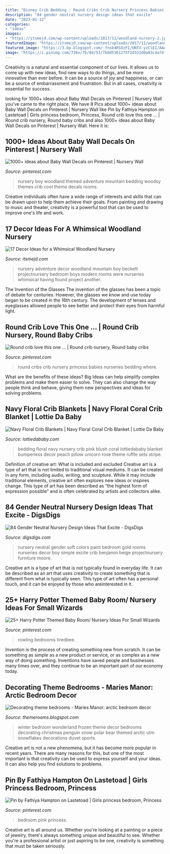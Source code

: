 ```yaml
---
title: "Disney Crib Bedding : Round Cribs Crib Nursery Princess Babies Nurseries Bedding Where"
description: "84 gender neutral nursery design ideas that excite"
date: "2023-01-12"
categories:
- "ideas"
images:
- "https://itsmejd.com/wp-content/uploads/2017/11/woodland-nursery-2.jpg"
featuredImage: "https://itsmejd.com/wp-content/uploads/2017/11/woodland-nursery-2.jpg"
featured_image: "https://3.bp.blogspot.com/-fnsb4RSOzFI/UNfX-yzClEI/AAAAAAAAHEU/_8PArDTYVv0/s1600/winter+snowflakes+winter+wonderland+theme+bedroom+decorating-winter+snowflakes+winter+wonderland+theme+bedroom+decorating.jpg"
image: "https://i.pinimg.com/736x/7b/8d/53/7b8d5361275f2d321d0a83cda74f6cd2--woodsy-nursery-baby-boy-nursery-themes-woodland.jpg"
---
```



Creativity is a natural and essential component of our lives. It allows us to come up with new ideas, find new ways to do things, and be more innovative than ever before. It can be a source of joy and happiness, or can be a source of embarrassment and frustration. But in all cases, creativity is essential for success.

	

		
looking for 1000+ ideas about Baby Wall Decals on Pinterest | Nursery Wall you've came to the right place. We have 8 Pics about 1000+ ideas about Baby Wall Decals on Pinterest | Nursery Wall like Pin by Fathiya Hampton on Lastetoad | Girls princess bedroom, Princess, Round crib love this one … | Round crib nursery, Round baby cribs and also 1000+ ideas about Baby Wall Decals on Pinterest | Nursery Wall. Here it is:
		
    
## 1000+ Ideas About Baby Wall Decals On Pinterest | Nursery Wall

<img loading=lazy src="https://i.pinimg.com/736x/7b/8d/53/7b8d5361275f2d321d0a83cda74f6cd2--woodsy-nursery-baby-boy-nursery-themes-woodland.jpg" onerror="this.onerror=null;this.src='https://tse1.mm.bing.net/th?id=OIP.X2g6poccRHrsm0EFB9lEqAHaJ3&amp;pid=15.1';" alt="1000+ ideas about Baby Wall Decals on Pinterest | Nursery Wall">

_Source: pinterest.com_

>nursery boy woodland themed adventure mountain bedding woodsy themes crib cool theme decals rooms. 

	

Creative individuals often have a wide range of interests and skills that can be drawn upon to help them achieve their goals. From painting and drawing to music and theater, creativity is a powerful tool that can be used to improve one's life and work.

    
## 17 Decor Ideas For A Whimsical Woodland Nursery

<img loading=lazy src="https://itsmejd.com/wp-content/uploads/2017/11/woodland-nursery-2.jpg" onerror="this.onerror=null;this.src='https://tse2.mm.bing.net/th?id=OIP.fZ0ymMBokvXAjs-g6w3zwgHaJ4&amp;pid=15.1';" alt="17 Decor Ideas for a Whimsical Woodland Nursery">

_Source: itsmejd.com_

>nursery adventure decor woodland mountain boy beckett projectnursery bedroom boys modern rooms were nurseries whimsical having found project another. 

	

The Invention of the Glasses
The invention of the glasses has been a topic of debate for centuries. However, the glasses we know and use today began to be created in the 16th century. The development of lenses and eyeglasses allowed people to see better and protect their eyes from harmful light.

    
## Round Crib Love This One … | Round Crib Nursery, Round Baby Cribs

<img loading=lazy src="https://i.pinimg.com/736x/a2/f6/87/a2f687088c29d47406e447a286397322--round-cribs-nurseries.jpg" onerror="this.onerror=null;this.src='https://tse3.mm.bing.net/th?id=OIP.RZtPkE5wKYJLhc6Iz0oaKgHaHZ&amp;pid=15.1';" alt="Round crib love this one … | Round crib nursery, Round baby cribs">

_Source: pinterest.com_

>round cribs crib nursery princess babies nurseries bedding where. 

	

What are the benefits of these ideas?
Big Ideas can help simplify complex problems and make them easier to solve. They can also change the way people think and behave, giving them new perspectives and ideas for solving problems.

    
## Navy Floral Crib Blankets | Navy Floral Coral Crib Blanket | Lottie Da Baby

<img loading=lazy src="http://www.lottiedababy.com/wp-content/uploads/2016/11/IMG_6702blanket.jpg" onerror="this.onerror=null;this.src='https://tse4.mm.bing.net/th?id=OIP.Z6D1NG-JLPJjycrV81dDIQHaKH&amp;pid=15.1';" alt="Navy Floral Crib Blankets | Navy Floral Coral Crib Blanket | Lottie Da Baby">

_Source: lottiedababy.com_

>bedding floral navy nursery crib pink blush coral lottiedababy blanket bumperless decor peach pillow unicorn rose theme ruffle sets stripe. 

	

Definition of creative art: What is included and excluded
Creative art is a type of art that is not limited to traditional visual mediums. It can be created in any form, including audio, writing, and sculpture. While it may include traditional elements, creative art often explores new ideas or inspires change. This type of art has been described as “the highest form of expression possible” and is often celebrated by artists and collectors alike.

    
## 84 Gender Neutral Nursery Design Ideas That Excite - DigsDigs

<img loading=lazy src="https://www.digsdigs.com/photos/gender-neutral-nursery-design-ideas-that-excite-12.jpg" onerror="this.onerror=null;this.src='https://tse1.mm.bing.net/th?id=OIP.u-BJWuTwBO8AP1wt2s7q-wHaLG&amp;pid=15.1';" alt="84 Gender Neutral Nursery Design Ideas That Excite - DigsDigs">

_Source: digsdigs.com_

>nursery neutral gender soft colors paint bedroom gold rooms nurseries decor boy simple excite crib benjamin beige projectnursery furniture moore. 

	

Creative art is a type of art that is not typically found in everyday life. It can be described as an art that uses creativity to create something that is different from what is typically seen. This type of art often has a personal touch, and it can be enjoyed by those who areinterested in it.

    
## 25+ Harry Potter Themed Baby Room/ Nursery Ideas For Small Wizards

<img loading=lazy src="https://i.pinimg.com/736x/7a/bf/1c/7abf1c7623578670f1b58083437ada6d.jpg" onerror="this.onerror=null;this.src='https://tse1.mm.bing.net/th?id=OIP.6rBal8NnLJJWnUYk2cKw5wHaHa&amp;pid=15.1';" alt="25+ Harry Potter Themed Baby Room/ Nursery Ideas For Small Wizards">

_Source: pinterest.com_

>rowling bedrooms tiredbee. 

	

Invention is the process of creating something new from scratch. It can be something as simple as a new product or service, or as complex as a new way of doing something. Inventions have saved people and businesses many times over, and they continue to be an important part of our economy today.

    
## Decorating Theme Bedrooms - Maries Manor: Arctic Bedroom Decor

<img loading=lazy src="https://3.bp.blogspot.com/-fnsb4RSOzFI/UNfX-yzClEI/AAAAAAAAHEU/_8PArDTYVv0/s1600/winter+snowflakes+winter+wonderland+theme+bedroom+decorating-winter+snowflakes+winter+wonderland+theme+bedroom+decorating.jpg" onerror="this.onerror=null;this.src='https://tse4.mm.bing.net/th?id=OIP.KsDg4TgWWVZtZWHVH2eXPgAAAA&amp;pid=15.1';" alt="Decorating theme bedrooms - Maries Manor: arctic bedroom decor">

_Source: themerooms.blogspot.com_

>winter bedroom wonderland frozen theme decor bedrooms decorating christmas penguin snow polar bear themed arctic utm snowflakes decorations duvet sports. 

	

Creative art is not a new phenomena, but it has become more popular in recent years. There are many reasons for this, but one of the most important is that creativity can be used to express yourself and your ideas. It can also help you find solutions to problems.

    
## Pin By Fathiya Hampton On Lastetoad | Girls Princess Bedroom, Princess

<img loading=lazy src="https://i.pinimg.com/736x/bc/c9/01/bcc90198c10a7d50575026627d3a4f3f--pink-princess-room-girls-princess-bedroom.jpg" onerror="this.onerror=null;this.src='https://tse2.mm.bing.net/th?id=OIP.RhYrUzLBWiZs6egAZRD2mgHaLD&amp;pid=15.1';" alt="Pin by Fathiya Hampton on Lastetoad | Girls princess bedroom, Princess">

_Source: pinterest.com_

>bedroom pink princess. 

	

Creative art is all around us. Whether you're looking at a painting or a piece of jewelry, there's always something unique and beautiful to see. Whether you're a professional artist or just aspiring to be one, creativity is something that must be taken seriously.

